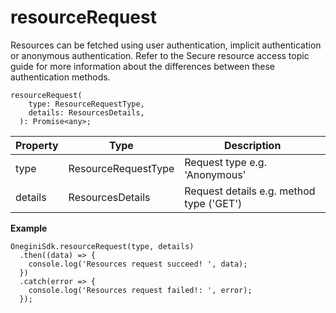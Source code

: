 
# resourceRequest

Resources can be fetched using user authentication, implicit authentication or anonymous authentication. Refer to the Secure resource access topic guide for more information about the differences between these authentication methods.
```
resourceRequest(
    type: ResourceRequestType,
    details: ResourcesDetails,
  ): Promise<any>;
```

| Property | Type | Description |
| ------ | ------ | ----------- |
| type   | ResourceRequestType   | Request type e.g. 'Anonymous' |
| details   | ResourcesDetails   | Request details e.g. method type ('GET') |

**Example**
```
OneginiSdk.resourceRequest(type, details)
  .then((data) => {
    console.log('Resources request succeed! ', data);
  })
  .catch(error => {
    console.log('Resources request failed!: ', error);
  });
```
